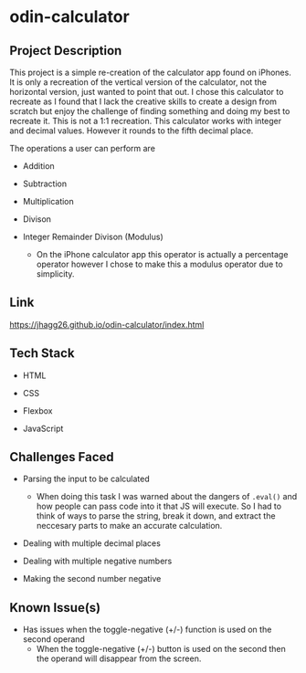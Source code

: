 # odin-calculator

## Project Description
This project is a simple re-creation of the calculator app found on iPhones. It is only a recreation of the vertical version of the calculator, not the horizontal version, just wanted to point that out. I chose this calculator to recreate as I found that I lack the creative skills to create a design from scratch but enjoy the challenge of finding something and doing my best to recreate it. This is not a 1:1 recreation. This calculator works with integer and decimal values. However it rounds to the fifth decimal place. 

The operations a user can perform are
  * Addition
  
  * Subtraction
  
  * Multiplication
  
  * Divison
  
  * Integer Remainder Divison (Modulus)
    * On the iPhone calculator app this operator is actually a percentage operator however I chose to make this a modulus operator due to simplicity.
  
## Link
https://jhagg26.github.io/odin-calculator/index.html

## Tech Stack
* HTML

* CSS

* Flexbox

* JavaScript

## Challenges Faced
* Parsing the input to be calculated
  * When doing this task I was warned about the dangers of `.eval()` and how people can pass code into it that JS will execute. So I had to think of ways to parse the string, break it down, and extract the neccesary parts to make an accurate calculation.

* Dealing with multiple decimal places

* Dealing with multiple negative numbers

* Making the second number negative



## Known Issue(s)
* Has issues when the toggle-negative (+/-) function is used on the second operand
  * When the toggle-negative (+/-) button is used on the second then the operand will disappear from the screen. 
